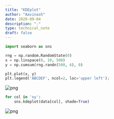 ```yaml
---
title: "KDEplot"
author: "Aavinash"
date: 2020-09-04
description: "-"
type: technical_note
draft: false
---
```


```python
import seaborn as sns
```


```python
rng = np.random.RandomState(0)
x = np.linspace(0, 10, 500)
y = np.cumsum(rng.randn(500, 6), 0)

```


```python
plt.plot(x, y)
plt.legend('ABCDEF', ncol=2, loc='upper left');
```


![png](KDEplot_3_0.png)



```python
for col in 'xy':
    sns.kdeplot(data[col], shade=True)
```


![png](KDEplot_4_0.png)



```python

```
